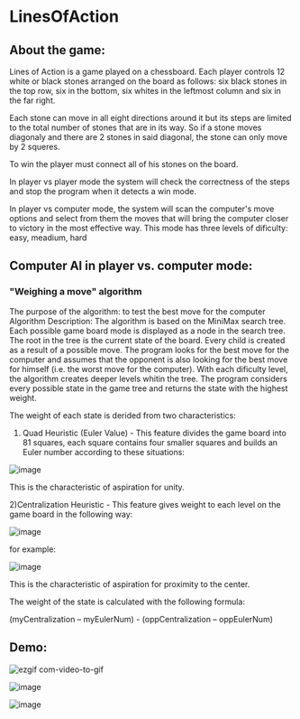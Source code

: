 # LinesOfAction
## About the game:
Lines of Action is a game played on a chessboard. Each player controls 12 white or black stones arranged on the board as follows: six black stones in the top row, six in the bottom, six whites in the leftmost column and six in the far right.

Each stone can move in all eight directions around it but its steps are limited to the total number of stones that are in its way.
So if a stone moves diagonaly and there are 2 stones in said diagonal, the stone can only move by 2 squeres.

To win the player must connect all of his stones on the board.

In player vs player mode the system will check the correctness of the steps and stop the program when it detects a win mode.

In player vs computer mode, the system will scan the computer's move options and select from them the moves that will bring the computer closer to victory in the most effective way.
This mode has three levels of dificulty: easy, meadium, hard

## Computer AI in player vs. computer mode:
### "Weighing a move" algorithm
The purpose of the algorithm: to test the best move for the computer
Algorithm Description: The algorithm is based on the MiniMax search tree. Each possible game board mode is displayed as a node in the search tree. The root in the tree is the current state of the board. Every child is created as a result of a possible move.
The program looks for the best move for the computer and assumes that the opponent is also looking for the best move for himself (i.e. the worst move for the computer).
With each dificulty level, the algorithm creates deeper levels whitin the tree.
The program considers every possible state in the game tree and returns the state with the highest weight.

The weight of each state is derided from two characteristics:
1) Quad Heuristic (Euler Value) - This feature divides the game board into 81 squares, each square contains four smaller squares and builds an Euler number according to these situations:

![image](https://user-images.githubusercontent.com/41550958/111065483-bcbda880-84c2-11eb-843a-9323d712e620.png)

  This is the characteristic of aspiration for unity.

2)Centralization Heuristic - This feature gives weight to each level on the game board in the following way:

![image](https://user-images.githubusercontent.com/41550958/111065572-2938a780-84c3-11eb-98b1-e64d849803a7.png)

  for example:
  
  ![image](https://user-images.githubusercontent.com/41550958/111065610-4b322a00-84c3-11eb-8958-581dbc18f8d0.png)

  This is the characteristic of aspiration for proximity to the center. 


The weight of the state is calculated with the following formula:

 (myCentralization – myEulerNum) - (oppCentralization – oppEulerNum)
 
## Demo:

![ezgif com-video-to-gif](https://user-images.githubusercontent.com/41550958/111066073-d14f7000-84c5-11eb-8987-f159d7e8566f.gif)


![image](https://user-images.githubusercontent.com/41550958/111065894-dbbd3a00-84c4-11eb-9e72-b283000447c3.png)

![image](https://user-images.githubusercontent.com/41550958/111066041-a9f8a300-84c5-11eb-87c4-b4882c493ee9.png)

